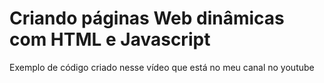 # Criando páginas Web dinâmicas com HTML e Javascript

Exemplo de código criado nesse vídeo que está no meu canal no youtube
